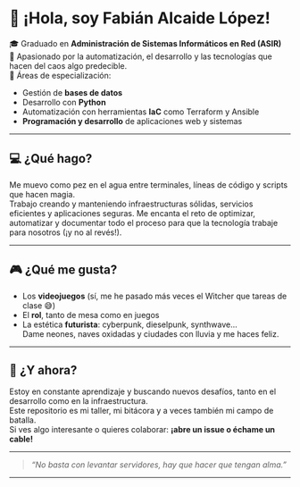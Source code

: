 # 👋 ¡Hola, soy Fabián Alcaide López!

🎓 Graduado en **Administración de Sistemas Informáticos en Red (ASIR)**  
🧠 Apasionado por la automatización, el desarrollo y las tecnologías que hacen del caos algo predecible.  
🔧 Áreas de especialización:  
- Gestión de **bases de datos**
- Desarrollo con **Python**
- Automatización con herramientas **IaC** como Terraform y Ansible
- **Programación y desarrollo** de aplicaciones web y sistemas

---

## 💻 ¿Qué hago?

Me muevo como pez en el agua entre terminales, líneas de código y scripts que hacen magia.  
Trabajo creando y manteniendo infraestructuras sólidas, servicios eficientes y aplicaciones seguras. Me encanta el reto de optimizar, automatizar y documentar todo el proceso para que la tecnología trabaje para nosotros (¡y no al revés!).

---

## 🎮 ¿Qué me gusta?

- Los **videojuegos** (sí, me he pasado más veces el Witcher que tareas de clase 😅)
- El **rol**, tanto de mesa como en juegos
- La estética **futurista**: cyberpunk, dieselpunk, synthwave...  
  Dame neones, naves oxidadas y ciudades con lluvia y me haces feliz.

---

## 🚀 ¿Y ahora?

Estoy en constante aprendizaje y buscando nuevos desafíos, tanto en el desarrollo como en la infraestructura.  
Este repositorio es mi taller, mi bitácora y a veces también mi campo de batalla.  
Si ves algo interesante o quieres colaborar: **¡abre un issue o échame un cable!**

---

> _“No basta con levantar servidores, hay que hacer que tengan alma.”_

---
